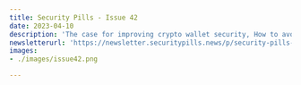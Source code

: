 ```yaml
---
title: Security Pills - Issue 42
date: 2023-04-10
description: 'The case for improving crypto wallet security, How to avoid the aCropalypse, Taking over any DNSSEC name on ENS'
newsletterurl: 'https://newsletter.securitypills.news/p/security-pills-issue-42'
images: 
- ./images/issue42.png

--- 
```

